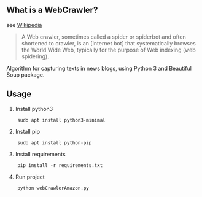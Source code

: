 ## What is a WebCrawler?
see [Wikipedia](https://en.wikipedia.org/wiki/Web_crawler)

> A Web crawler, sometimes called a spider or spiderbot and often shortened to crawler, is an [Internet bot] that systematically browses the World Wide Web, typically for the purpose of Web indexing (web spidering).

Algorithm for capturing texts in news blogs, using Python 3 and Beautiful Soup package.

Usage
----------------
1. Install python3

```
    sudo apt install python3-minimal
```
2. Install pip

```
    sudo apt install python-pip
```
3. Install requirements

```
    pip install -r requirements.txt
```

4. Run project

```
    python webCrawlerAmazon.py
```
